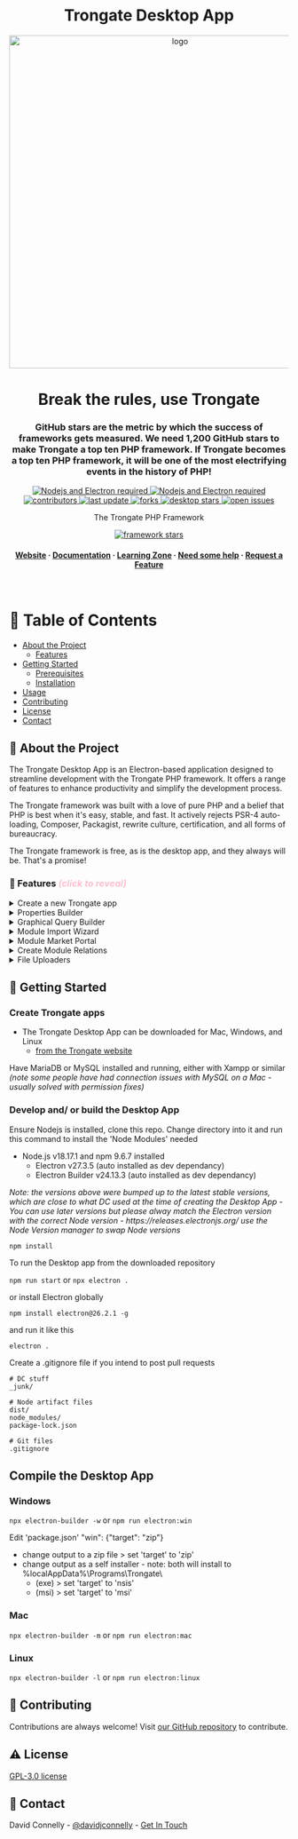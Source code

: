 <div align="center">
  <h1>Trongate Desktop App</h1>
  <img src="https://trongate.io/trongate_logo/trongate_logo_dark_blue_bg.png" alt="logo" width="600" height="auto" />
  <h1>Break the rules, use Trongate</h1>
  
  <h3>
   GitHub stars are the metric by which the success of frameworks gets measured. We need 1,200 GitHub stars to make Trongate a top ten PHP framework. If Trongate becomes a top ten PHP framework, it will be one of the most electrifying events in the history of PHP! 
  </h3>

<!-- Badges -->
<p>
  <a href="https://www.php.net/">
    <img src="https://img.shields.io/badge/Electron.js-v27.3.5-777BB4"
    alt="Nodejs and Electron required" />
  </a>
  <a href="https://www.php.net/">
    <img src="https://img.shields.io/badge/Node.js-v18.17.1-777BB4"
    alt="Nodejs and Electron required" />
  </a>
  <a href="https://github.com/trongate/trongate-desktop-app/graphs/contributors">
    <img src="https://img.shields.io/github/contributors/trongate/trongate-desktop-app" alt="contributors" />
  </a>
  <a href="">
    <img src="https://img.shields.io/github/last-commit/trongate/trongate-desktop-app" alt="last update" />
  </a>
  <a href="https://github.com/trongate/trongate-desktop-app/network/members">
    <img src="https://img.shields.io/github/forks/trongate/trongate-desktop-app" alt="forks" />
  </a>
  <a href="https://github.com/trongate/trongate-desktop-app/stargazers">
    <img src="https://img.shields.io/github/stars/trongate/trongate-desktop-app" alt="desktop stars" />
  </a>
    <a href="https://github.com/trongate/trongate-desktop-app/issues/">
    <img src="https://img.shields.io/github/issues/trongate/trongate-desktop-app" alt="open issues" />
  </a>

  <p>The Trongate PHP Framework</p>
  <a href="https://github.com/trongate/trongate-framework/stargazers">
    <img src="https://img.shields.io/github/stars/trongate/trongate-framework" alt="framework stars" />
  </a>
</p>
   
<h4>
    <a href="https://trongate.io">Website</a>
  <span> · </span>
    <a href="https://trongate.io/docs_m/contents">Documentation</a>
  <span> · </span>
    <a href="https://trongate.io/learning-zone">Learning Zone</a>
  <span> · </span>
    <a href="https://trongate.io/help_bar">Need some help</a>
  <span> · </span>
    <a href="https://trongate.io/your_messages/compose">Request a Feature</a>
  </h4>
</div>

<br />

# :notebook_with_decorative_cover: Table of Contents

- [About the Project](#star2-about-the-project)
  - [Features](#dart-features)
- [Getting Started](#toolbox-getting-started)
  - [Prerequisites](#bangbang-prerequisites)
  - [Installation](#gear-installation)
- [Usage](#eyes-usage)
- [Contributing](#wave-contributing)
- [License](#warning-license)
- [Contact](#handshake-contact)

<!-- About the Project -->

## :star2: About the Project

<div align="left"> 
  <p>The Trongate Desktop App is an Electron-based application designed to streamline development with the Trongate PHP framework. It offers a range of features to enhance productivity and simplify the development process.</p>
  <p>The Trongate framework was built with a love of pure PHP and a belief that PHP is best when it's easy, stable, and fast. It actively rejects PSR-4 auto-loading, Composer, Packagist, rewrite culture, certification, and all forms of bureaucracy.</p>
  <p>The Trongate framework is free, as is the desktop app, and they always will be. That's a promise!</p>
</div>

<!-- Features -->

### :dart: Features <span style="color: pink;"><i>(click to reveal)</i></span>

<details>
  <summary>Create a new Trongate app</summary>
  <p>
    No command line. No Git. No 'Composer dot phar'. No  Yaml. No Packagist. Trongate installs itself. Simply download the free Trongate desktop app and set up entire database driven apps in seconds!
  </p>
</details>
<details>
  <summary>Properties Builder</summary>
  <p>
    The properties builder creates the database schema and code scaffold for general CRUD operations, enhancing productivity with automatic code generation.
  </p>
</details>
<details>
  <summary>Graphical Query Builder</summary>
  <p>
    Trongate is the only framework that comes with a free graphical SQL query builder. So, now you can build complex table joins easily and liberate yourself from costly db management software.
  </p>
</details>
<details>
  <summary>Module Import Wizard</summary>
  <p>
    Easily import entire modules, including SQL data. Drag 'n' drop web development, at last.
  </p>
</details>
<details>
  <summary>Module Market Portal</summary>
  <p>
    Import custom modules into your app from the online <a href="https://trongate.io/module-market">Module Market</a>, offering a wide range of additional functionality.
  </p>
</details>
<details>
  <summary>Create Module Relations</summary>
  <p>
    Create table joins or pivot tables to link data seamlessly within your application.
  </p>
</details>
<details>
  <summary>File Uploaders</summary>
  <p>
    Add single or multi-file image uploaders to your modules effortlessly, streamlining the process of handling file uploads.
  </p>
</details>

<!-- Getting Started -->

## :toolbox: Getting Started

<h3>Create Trongate apps</h3>

- The Trongate Desktop App can be downloaded for Mac, Windows, and Linux
  - [from the Trongate website](https://trongate.io/download)

<p>Have MariaDB or MySQL installed and running, either with Xampp or similar <i>(note some people have had connection issues with MySQL on a Mac - usually solved with permission fixes)</i></p>

<h3>Develop and/ or build the Desktop App</h3>
<p>Ensure Nodejs is installed, clone this repo.  Change directory into it and run this command to install the 'Node Modules' needed</p>

- Node.js v18.17.1 and npm 9.6.7 installed
  - Electron v27.3.5 (auto installed as dev dependancy)
  - Electron Builder v24.13.3 (auto installed as dev dependancy)

<p><i>Note: the versions above were bumped up to the latest stable versions, which are close to what DC used at the time of creating the Desktop App - You can use later versions but please alway match the Electron version with the correct Node version - https://releases.electronjs.org/ use the Node Version manager to swap Node versions</i></p>

`npm install`

<p>To run the Desktop app from the downloaded repository</p>

`npm run start` or `npx electron .`

<p>or install Electron globally</p>

`npm install electron@26.2.1 -g`

<p>and run it like this</p>

`electron .`

<p>Create a .gitignore file if you intend to post pull requests</p>

```
# DC stuff
_junk/

# Node artifact files
dist/
node_modules/
package-lock.json

# Git files
.gitignore
```

## Compile the Desktop App

### Windows

`npx electron-builder -w` or `npm run electron:win`

Edit 'package.json' "win": {"target": "zip"}

- change output to a zip file > set 'target' to 'zip'
- change output as a self installer - note: both will install to %localAppData%\Programs\Trongate\
  - (exe) > set 'target' to 'nsis'
  - (msi) > set 'target' to 'msi'

### Mac

`npx electron-builder -m` or `npm run electron:mac`

### Linux

`npx electron-builder -l` or `npm run electron:linux`

<!-- Contributing -->

## :wave: Contributing

Contributions are always welcome! Visit [our GitHub repository](https://github.com/trongate/trongate-desktop-app) to contribute.

<!-- License -->

## :warning: License

[GPL-3.0 license](https://github.com/trongate/trongate-desktop-app?tab=GPL-3.0-1-ov-file#readme)

<!-- Contact -->

## :handshake: Contact

David Connelly - [@davidjconnelly](https://twitter.com/davidjconnelly) - [Get In Touch](https://trongate.io/your_messages/compose)

